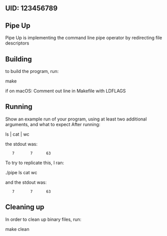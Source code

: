 ## UID: 123456789

## Pipe Up

Pipe Up is implementing the command line pipe operator by redirecting file descriptors

## Building

to build the program, run:

make

if on macOS: Comment out line in Makefile with LDFLAGS

## Running

Show an example run of your program, using at least two additional arguments, and what to expect
After running: 

ls | cat | wc 

the stdout was:

       7       7      63

To try to replicate this, I ran:

./pipe ls cat wc 

and the stdout was: 

       7       7      63


## Cleaning up

In order to clean up binary files, run:

make clean
